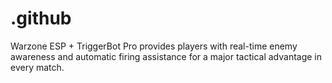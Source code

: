 # .github
 Warzone ESP + TriggerBot Pro provides players with real-time enemy awareness and automatic firing assistance for a major tactical advantage in every match.
